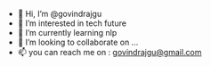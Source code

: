 - 👋 Hi, I’m @govindrajgu
- 👀 I’m interested in tech future
- 🌱 I’m currently learning nlp
- 💞️ I’m looking to collaborate on ...
- 📫 you can reach me on : govindrajgu@gmail.com
<!---
govindrajgu/govindrajgu is a ✨ special ✨ repository because its `README.md` (this file) appears on your GitHub profile.
You can click the Preview link to take a look at your changes.
--->
